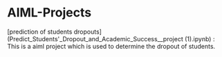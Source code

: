 # AIML-Projects

[prediction of students dropouts](Predict_Students'_Dropout_and_Academic_Success__project (1).ipynb) :<br>
This is a aiml project which is used to determine the dropout of students.
